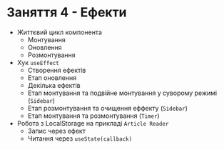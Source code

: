 # Заняття 4 - Ефекти

- Життєвий цикл компонента
  - Монтування
  - Оновлення
  - Розмонтування
- Хук `useEffect`
  - Створення ефектів
  - Етап оновлення
  - Декілька ефектів
  - Етап монтування та подвійне монтування у суворому режимі (`Sidebar`)
  - Етап розмонтування та очищення еффекту (`Sidebar`)
  - Етап монтування та розмонтування (`Timer`)
- Робота з LocalStorage на прикладі `Article Reader`
  - Запис через ефект
  - Читання через `useState(callback)`
